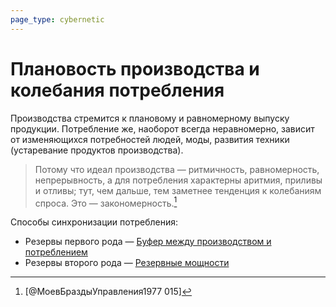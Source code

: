 ```yaml
---
page_type: cybernetic
---
```

# Плановость производства и колебания потребления

Производства стремится к плановому и равномерному выпуску продукции. Потребление же, наоборот всегда неравномерно, зависит от изменяющихся потребностей людей, моды, развития техники (устаревание продуктов производства).

> Потому что идеал производства — ритмичность, равномерность, непрерывность, а для потребления характерны аритмия, приливы и отливы; тут, чем дальше, тем заметнее тенденция к колебаниям спроса. Это — закономерность.[^1]

Способы синхронизации потребления:

* Резервы первого рода — [Буфер между производством и потреблением]([[20230206001933]])
* Резервы второго рода — [Резервные мощности]([[20230206003019]])

[^1]:  [@МоевБраздыУправления1977 015]